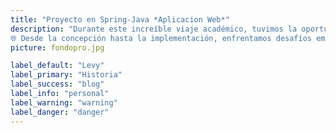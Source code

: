 ```yaml
---
title: "Proyecto en Spring-Java *Aplicacion Web*"
description: "Durante este increíble viaje académico, tuvimos la oportunidad de crear algo verdaderamente innovador y funcional.
🌐 Desde la concepción hasta la implementación, enfrentamos desafíos emocionantes y aprendimos valiosas lecciones en cada paso del camino. Este logro no solo es un reflejo de nuestro arduo trabajo, sino también de la colaboración y dedicación de un equipo excepcional."
picture: fondopro.jpg

label_default: "Levy" 
label_primary: "Historia"
label_success: "blog"
label_info: "personal"
label_warning: "warning"
label_danger: "danger"
---
```

